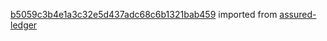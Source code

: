 [b5059c3b4e1a3c32e5d437adc68c6b1321bab459](https://github.com/insolar/assured-ledger/commit/b5059c3b4e1a3c32e5d437adc68c6b1321bab459) imported from [assured-ledger](https://github.com/insolar/assured-ledger)
